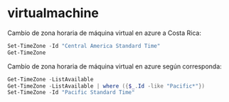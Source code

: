 # virtualmachine

Cambio de zona horaria de máquina virtual en azure a Costa Rica:

```powershell
Set-TimeZone -Id "Central America Standard Time"
Get-TimeZone
```

Cambio de zona horaria de máquina virtual en azure según corresponda:

```powershell
Get-TimeZone -ListAvailable
Get-TimeZone -ListAvailable | where ({$_.Id -like "Pacific*"})
Set-TimeZone -Id "Pacific Standard Time"
```

